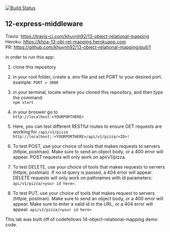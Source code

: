 
[![Build Status](https://travis-ci.com/khuynh92/13-object-relational-mapping.svg?branch=master)](https://travis-ci.com/khuynh92/13-object-relational-mapping)

## 12-express-middleware

  Travis: https://travis-ci.com/khuynh92/13-object-relational-mapping  
  Heroku: https://khoa-13-obj-rel-mapping.herokuapp.com  
  PR: https://github.com/khuynh92/13-object-relational-mapping/pull/1  

  
in order to run this app:

 1. clone this repository

 2. in your root folder, create a .env file and set PORT to your desired port.  example: `PORT = 3000` 
 3. in your terminal, locate where you cloned this repository, and then type the command:  
      `npm start`  
 4. in your broswer go to  
`http://localhost:<YOURPORTHERE>`  

 5. Here, you can test different RESTful routes to ensure GET requests are working for `/api/v1/pizza`  
    `http://localhost::<YOURPORTHERE>/api/v1/pizza/<ID>!`   

 6. To test POST, use your choice of tools that makes requests to servers (httpie, postman). Make sure to send an object body, or a 400 error will appear. POST requests will only work on api/v1/pizza.

 7. To test DELETE, use your choice of tools that makes requests to servers (httpie, postman). If no id query is passed, a 404 error will appear. DELETE requests will only work on pathnames with id parameters: `api/v1/pizza/<your id here>`.

 8. To test PUT, use your choice of tools that makes request to servers (httpie, postman). Make sure to send an object body, or a 400 error will appear. Make sure to enter a valid id in the URL, or a 404 error will appear. `api/v1/pizza/<your id here>`


This lab was built off of codefellows 14-object-relational-mapping demo code.
